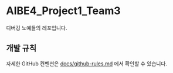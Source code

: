 # AIBE4_Project1_Team3

디버깅 노예들의 레포입니다.

## 개발 규칙
자세한 GitHub 컨벤션은 [docs/github-rules.md](./docs/github-rules.md) 에서 확인할 수 있습니다.
